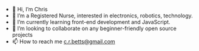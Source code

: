 - 👋 Hi, I’m Chris
- 👀 I’m a Registered Nurse, interested in electronics, robotics, technology.
- 🌱 I’m currently learning front-end development and JavaScript.
- 💞️ I’m looking to collaborate on any beginner-friendly open source projects
- 📫 How to reach me c.r.betts@gmail.com

<!---
crbetts/crbetts is a ✨ special ✨ repository because its `README.md` (this file) appears on your GitHub profile.
You can click the Preview link to take a look at your changes.
--->
